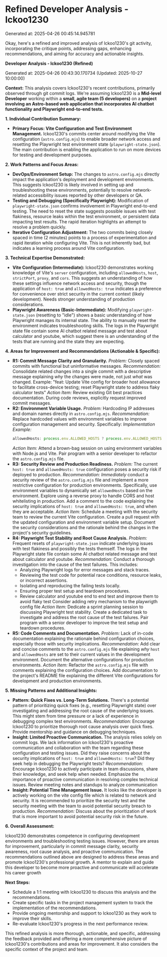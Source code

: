 # Refined Developer Analysis - lckoo1230
Generated at: 2025-04-26 00:45:14.945781

Okay, here's a refined and improved analysis of lckoo1230's git activity, incorporating the critique points, addressing gaps, enhancing recommendations, and aiming for accuracy and actionable insights.

**Developer Analysis - lckoo1230 (Refined)**

Generated at: 2025-04-26 00:43:30.170734 (Updated: 2025-10-27 10:00:00)

**Context:** This analysis covers lckoo1230's recent contributions, primarily observed through git commit logs. We're assuming lckoo1230 is a **Mid-level Developer** working within a **small, agile team (5 developers)** on a **project involving an Astro-based web application that incorporates AI chatbot functionality and Playwright end-to-end tests.**

**1. Individual Contribution Summary:**

*   **Primary Focus: Vite Configuration and Test Environment Management.**  lckoo1230's commits center around modifying the Vite configuration (`astro.config.mjs`) to enable broader network access and resetting the Playwright test environment state (`playwright-state.json`). The main contribution is enabling the application to run on more devices for testing and development purposes.

**2. Work Patterns and Focus Areas:**

*   **DevOps/Environment Setup:** The changes to `astro.config.mjs` directly impact the application's deployment and development environments. This suggests lckoo1230 is likely involved in setting up and troubleshooting these environments, potentially to resolve network-related accessibility issues reported by other developers or QA.
*   **Testing and Debugging (Specifically Playwright):** Modification of `playwright-state.json` confirms involvement in Playwright end-to-end testing. The need to reset the state suggests possible issues with test flakiness, resource leaks within the test environment, or persistent data impacting test results. The rapid iteration highlights an attempt to resolve a problem quickly.
*   **Iterative Configuration Adjustment:** The two commits being closely spaced in time (2 minutes) points to a process of experimentation and rapid iteration while configuring Vite. This is not inherently bad, but indicates a learning process around Vite configuration.

**3. Technical Expertise Demonstrated:**

*   **Vite Configuration (Intermediate):** lckoo1230 demonstrates working knowledge of Vite's `server` configuration, including `allowedHosts`, `host`, `strictPort`, `proxy`, and `cors`. This suggests an understanding of how these settings influence network access and security, though the application of `host: true` and `allowedHosts: true` indicates a preference for convenience over strict security in the current context (likely development).  Needs stronger understanding of production considerations.
*   **Playwright Awareness (Basic-Intermediate):** Modifying `playwright-state.json` (resetting to "idle") shows a basic understanding of how Playwright manages its internal state.  The ability to manually reset the environment indicates troubleshooting skills. The logs in the Playwright state file contain some AI chatbot related message and test about calculator and youtube, which suggest there is an understanding of the tests that are running and the state they are expecting.

**4. Areas for Improvement and Recommendations (Actionable & Specific):**

*   **R1: Commit Message Clarity and Granularity.** *Problem:* Closely spaced commits with functional but uninformative messages.  *Recommendation:* Consolidate related changes into a single commit with a descriptive message explaining _why_ the changes were made, not just _what_ was changed. Example: "feat: Update Vite config for broader host allowance to facilitate cross-device testing; reset Playwright state to address flaky calculator tests" *Action Item:* Review existing Git best practices documentation. During code reviews, explicitly request improved commit messages.
*   **R2: Environment Variable Usage.** *Problem:* Hardcoding IP addresses and domain names directly in `astro.config.mjs`. *Recommendation:* Replace hardcoded values with environment variables to improve configuration management and security.  Specifically: *Implementation Example:*
    ```javascript
    allowedHosts: process.env.ALLOWED_HOSTS ? process.env.ALLOWED_HOSTS.split(',') : ['localhost', '127.0.0.1']
    ```
    *Action Item:* Attend a brown-bag session on using environment variables with Node.js and Vite. Pair program with a senior developer to refactor the `astro.config.mjs` file.
*   **R3: Security Review and Production Readiness.** *Problem:* The current `host: true` and `allowedHosts: true` configuration poses a security risk if deployed to production. *Recommendation:* *Immediately* conduct a security review of the `astro.config.mjs` file and implement a more restrictive configuration for production environments. Specifically, use environment variables to dynamically set `allowedHosts` based on the environment. Explore using a reverse proxy to handle CORS and host whitelisting in production. Add a comment to the code explaining the security implications of `host: true` and `allowedHosts: true`, and when they are acceptable. *Action Item:* Schedule a meeting with the security team to review the current Vite configuration. Create a pull request with the updated configuration and environment variable setup. Document the security considerations and the rationale behind the changes in the project's security guidelines.
*   **R4: Playwright Test Stability and Root Cause Analysis.** *Problem:* Frequent resets of `playwright-state.json` indicate underlying issues with test flakiness and possibly the tests themself. The logs in the Playwright state file contain some AI chatbot related message and test about calculator and youtube. *Recommendation:* Conduct a thorough investigation into the cause of the test failures.  This includes:
    *   Analyzing Playwright logs for error messages and stack traces.
    *   Reviewing the test code for potential race conditions, resource leaks, or incorrect assertions.
    *   Isolating and reproducing the failing tests locally.
    *   Ensuring proper test setup and teardown procedures.
    *   Review calculator and youtube end to end test and improve them to avoid flaky test
    Consider adding retry mechanism to the playwrigth config file
    *Action Item:* Dedicate a sprint planning session to discussing Playwright test stability. Create a dedicated task to investigate and address the root cause of the test failures. Pair program with a senior developer to improve the test setup and teardown procedures.
*  **R5: Code Comments and Documentation.** *Problem:* Lack of in-code documentation explaining the rationale behind configuration choices, especially those with security implications. *Recommendation:* Add clear and concise comments to the `astro.config.mjs` file explaining _why_ `host` and `allowedHosts` are set to their current values in the development environment.  Document the alternative configurations for production environments. *Action Item:* Refactor the `astro.config.mjs` file with comments explaining the configuration choices. Add documentation to the project's README file explaining the different Vite configurations for development and production environments.

**5. Missing Patterns and Additional Insights:**

*   **Pattern: Quick Fixes vs. Long-Term Solutions.** There's a potential pattern of prioritizing quick fixes (e.g., resetting Playwright state) over investigating and addressing the root cause of the underlying issues. This might stem from time pressure or a lack of experience in debugging complex test environments.  *Recommendation:* Encourage lckoo1230 to prioritize thorough root cause analysis over quick fixes. Provide mentorship and guidance on debugging techniques.
*   **Insight: Limited Proactive Communication.** The analysis relies solely on commit logs.  We lack information on lckoo1230's proactive communication and collaboration with the team regarding these configuration and testing issues. Did they raise concerns about the security implications of `host: true` and `allowedHosts: true`? Did they seek help in debugging the Playwright tests? *Recommendation:* Encourage lckoo1230 to actively participate in team discussions, share their knowledge, and seek help when needed. Emphasize the importance of proactive communication in resolving complex technical issues. Review meeting notes and standups to analyze communication
*  **Insight: Potential Time Management Issue.** It looks like the developer is actively working on the vite config file which is related to network and security. It is recommended to prioritize the security test and the security meeting with the team to avoid potential security breach to production. *Recommendation:* Discuss about the prioritization of work that is more important to avoid potential security risk in the future.

**6. Overall Assessment:**

lckoo1230 demonstrates competence in configuring development environments and troubleshooting testing issues.  However, there are areas for improvement, particularly in commit message clarity, security awareness, root cause analysis, and proactive communication.  The recommendations outlined above are designed to address these areas and promote lckoo1230's professional growth. A mentor to explain and guide this developer to become more proactive and communicate will accelerate his career growth

**Next Steps:**

*   Schedule a 1:1 meeting with lckoo1230 to discuss this analysis and the recommendations.
*   Create specific tasks in the project management system to track the implementation of the recommendations.
*   Provide ongoing mentorship and support to lckoo1230 as they work to improve their skills.
*   Re-evaluate lckoo1230's progress in the next performance review.

This refined analysis is more thorough, actionable, and specific, addressing the feedback provided and offering a more comprehensive picture of lckoo1230's contributions and areas for improvement. It also considers the specific context of the project and team.
